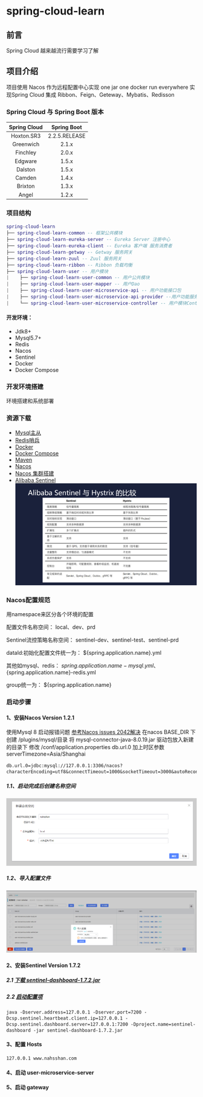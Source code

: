 # spring-cloud-learn
## 前言
Spring Cloud 越来越流行需要学习了解
## 项目介绍
   项目使用 Nacos 作为远程配置中心实现 one jar one docker run everywhere
   实现Spring Cloud 集成 Ribbon、Feign、Geteway、Mybatis、Redisson

### Spring Cloud 与 Spring Boot 版本
| Spring Cloud | Spring Boot |
| :----: | :----: |
| Hoxton.SR3 | 2.2.5.RELEASE |
| Greenwich | 2.1.x |
| Finchley | 2.0.x |
| Edgware | 1.5.x |
| Dalston | 1.5.x |
| Camden | 1.4.x |
| Brixton | 1.3.x |
| Angel | 1.2.x |

### 项目结构
```lua
spring-cloud-learn
├── spring-cloud-learn-common -- 框架公共模块
├── spring-cloud-learn-eureka-server -- Eureka Server 注册中心
├── spring-cloud-learn-eureka-client -- Eureka 客户端 服务消费者
├── spring-cloud-learn-getway -- Getway 服务网关
├── spring-cloud-learn-zuul -- Zuul 服务网关
├── spring-cloud-learn-ribbon -- Ribbon 负载均衡
├── spring-cloud-learn-user -- 用户模块
|    ├── spring-cloud-learn-user-common -- 用户公共模块
|    ├── spring-cloud-learn-user-mapper -- 用户Dao
|    ├── spring-cloud-learn-user-microservice-api -- 用户功能接口包
|    ├── spring-cloud-learn-user-microservice-api-provider --用户功能服务提供者
|    └── spring-cloud-learn-user-microservice-controller -- 用户模块Controller
```
#### 开发环境：
- Jdk8+
- Mysql5.7+
- Redis
- Nacos
- Sentinel
- Docker
- Docker Compose

### 开发环境搭建

环境搭建和系统部署

### 资源下载
- [Mysql主从](https://github.com/ZhuJunJi/mysql-slave "Mysql主从")
- [Redis哨兵](https://github.com/ZhuJunJi/redis-sentinel "Redis哨兵")
- [Docker](https://docs.docker.com/install/linux/docker-ce/centos/ "Docker")
- [Docker Compose](https://docs.docker.com/compose/install/ "Docker Compose")
- [Maven](http://maven.apache.org/download.cgi "Maven")
- [Nacos](https://github.com/alibaba/nacos/releases "Nacos")
- [Nacos 集群搭建](https://nacos.io/zh-cn/docs/cluster-mode-quick-start.html "Nacos 集群搭建")
- [Alibaba Sentinel](https://github.com/alibaba/Sentinel "Alibaba Sentinel")
![Alibaba Sentinel 与 Hystrix 的比较](project-bootstrap/Sentinel-Hystrix.png)

### Nacos配置规范
用namespace来区分各个环境的配置

配置文件名称空间：           local、dev、prd

Sentinel流控策略名称空间：   sentinel-dev、sentinel-test、sentinel-prd

dataId:初始化配置文件统一为： ${spring.application.name}.yml

其他如mysql、redis：        ${spring.application.name}-mysql.yml、${spring.application.name}-redis.yml

group统一为：               ${spring.application.name}

### 启动步骤
#### 1、安装Nacos Version 1.2.1
使用Mysql 8 启动报错问题
[参考Nacos issues 2042解决](https://github.com/alibaba/nacos/issues/2042)
在nacos BASE_DIR 下创建 /plugins/mysql/目录
将 mysql-connector-java-8.0.19.jar 驱动包放入新建的目录下
修改 /conf/application.properties db.url.0 加上时区参数 serverTimezone=Asia/Shanghai
```properties
db.url.0=jdbc:mysql://127.0.0.1:3306/nacos?characterEncoding=utf8&connectTimeout=1000&socketTimeout=3000&autoReconnect=true&serverTimezone=Asia/Shanghai
```
##### 1.1、启动完成后创建名称空间
![](project-bootstrap/Nacos_创建名称空间.png)
##### 1.2、导入配置文件
![](project-bootstrap/Nacos_导入配置文件.png)

#### 2、安装Sentinel Version 1.7.2
##### 2.1 [下载 sentinel-dashboard-1.7.2.jar](https://github.com/alibaba/Sentinel/releases/tag/1.7.2)
##### 2.2 [启动配置项](https://github.com/alibaba/Sentinel/wiki/%E5%90%AF%E5%8A%A8%E9%85%8D%E7%BD%AE%E9%A1%B9)
```shell script
java -Dserver.address=127.0.0.1 -Dserver.port=7200 -Dcsp.sentinel.heartbeat.client.ip=127.0.0.1 -Dcsp.sentinel.dashboard.server=127.0.0.1:7200 -Dproject.name=sentinel-dashboard -jar sentinel-dashboard-1.7.2.jar
```
#### 3、配置 Hosts
```shell script
127.0.0.1 www.nahsshan.com
```
#### 4、启动 user-microservice-server
#### 5、启动 gateway